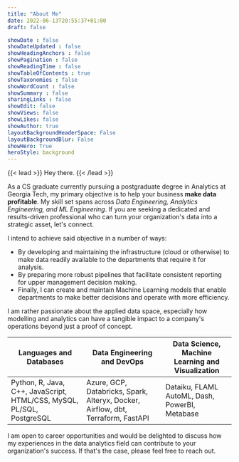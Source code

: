 ```yaml
---
title: "About Me"
date: 2022-06-13T20:55:37+01:00
draft: false

showDate : false
showDateUpdated : false
showHeadingAnchors : false
showPagination : false
showReadingTime : false
showTableOfContents : true
showTaxonomies : false 
showWordCount : false
showSummary : false
sharingLinks : false
showEdit: false
showViews: false
showLikes: false
showAuthor: true
layoutBackgroundHeaderSpace: False
layoutBackgroundBlur: False
showHero: True
heroStyle: background
---
```

{{< lead >}}
Hey there.
{{< /lead >}}

As a CS graduate currently pursuing a postgraduate degree in Analytics at Georgia Tech, my primary objective is to help your business **make data profitable**. My skill set spans across _Data Engineering, Analytics Engineering, and ML Engineering_. If you are seeking a dedicated and results-driven professional who can turn your organization's data into a strategic asset, let's connect.

I intend to achieve said objective in a number of ways:
- By developing and maintaining the infrastructure (cloud or otherwise) to make data readily available to the departments that require it for analysis.
- By preparing more robust pipelines that facilitate consistent reporting for upper management decision making.
- Finally, I can create and maintain Machine Learning models that enable departments to make better decisions and operate with more efficiency.

I am rather passionate about the applied data space, especially how modelling and analytics can have a tangible impact to a company's operations beyond just a proof of concept.

| Languages and Databases                                                | Data Engineering and DevOps                                                      | Data Science, Machine Learning and Visualization |
|------------------------------------------------------------------------|----------------------------------------------------------------------------------|--------------------------------------------------|
| Python, R, Java, C++,  JavaScript, HTML/CSS, MySQL, PL/SQL, PostgreSQL | Azure, GCP, Databricks, Spark, Alteryx, Docker, Airflow, dbt, Terraform, FastAPI | Dataiku, FLAML AutoML, Dash, PowerBI, Metabase   |

I am open to career opportunities and would be delighted to discuss how my experiences in the data analytics field can contribute to your organization's success. If that's the case, please feel free to reach out.
